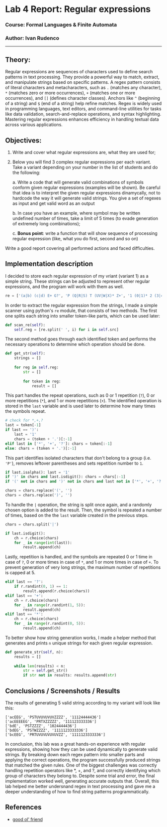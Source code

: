 # Lab 4 Report: Regular expressions

### Course: Formal Languages & Finite Automata
### Author: Ivan Rudenco

----

## Theory:
Regular expressions are sequences of characters used to define search patterns in text processing. They provide a powerful way to match, extract, and manipulate strings based on specific patterns. A regex pattern consists of literal characters and metacharacters, such as `.` (matches any character), `*` (matches zero or more occurrences), `+` (matches one or more occurrences), and `[]` (defines character classes). Anchors like `^` (beginning of a string) and `$` (end of a string) help refine matches. Regex is widely used in programming languages, text editors, and command-line utilities for tasks like data validation, search-and-replace operations, and syntax highlighting. Mastering regular expressions enhances efficiency in handling textual data across various applications.

## Objectives:

1. Write and cover what regular expressions are, what they are used for;

2. Below you will find 3 complex regular expressions per each variant. Take a variant depending on your number in the list of students and do the following:

    a. Write a code that will generate valid combinations of symbols conform given regular expressions (examples will be shown). Be careful that idea is to interpret the given regular expressions dinamycally, not to hardcode the way it will generate valid strings. You give a set of regexes as input and get valid word as an output

    b. In case you have an example, where symbol may be written undefined number of times, take a limit of 5 times (to evade generation of extremely long combinations);

    c. **Bonus point**: write a function that will show sequence of processing regular expression (like, what you do first, second and so on)

Write a good report covering all performed actions and faced difficulties.

## Implementation description

I decided to store each regular expression of my vriant (variant 1) as a simple string. These strings can be adjusted to represent other regular expressions, and the program will work with them as well.

```py
re = ['(a|b) (c|d) E+ G?', 'P (Q|R|S) T (UV|W|X)* Z+', '1 (0|1)* 2 (3|4)5 36']
```

In order to extract the regular expression from the strings, I made a simple scanner using python's `re` module, that consists of two methods. The first one splits each string into smaller token-like parts, which can be used later:

```py
def scan_re(self):
    self.reg = [re.split(' ', i) for i in self.src]
```

The second method goes through each identified token and performs the necessary operations to determine which operation should be done.

```py
def get_str(self):
    strings = []
    
    for reg in self.reg:
        str = []
        
        for token in reg:
            result = []
```

This part handles the repeat operations, such as 0 or 1 repetition (`?`), 0 or more repetitions (`*`), and 1 or more repetitions (`+`). The identified operation is stored in the `last` variable and is used later to determine how many times the symbols repeat.

```py
# check for *,+,?
last = token[-1]
if last == ')':
    last = '1'
    chars = (token + '.')[:-1]
elif last in ['*', '+', '?']: chars = token[:-1]
else: chars = (token + '.')[:-1]
```

This part identifies isolated characters that don't belong to a group (i.e. `'P'`), removes leftover parentheses and sets repetition number to `1`.

```py
if last.isalpha(): last = '1'
if ')' in chars and last.isdigit(): chars = chars[:-1]
if '(' not in chars and ')' not in chars and last not in ['*', '+', '?']: last = '1'

chars = chars.replace('(', '')
chars = chars.replace(')', '')
```

To handle the `|` operation, the string is split once again, and a randomly chosen option is added to the result. Then, the symbol is repeated a number of times, based on the the `last` variable created in the previous steps.

```py
chars = chars.split('|')

if last.isdigit():
    ch = r.choice(chars)
    for _ in range(int(last)):
        result.append(ch)
```

Lastly, repetition is handled, and the symbols are repeated 0 or 1 time in case of `?`, 0 or more times in case of `*`, and 1 or more times in case of `+`. To prevent generation of very long strings, the maximum number of repetitions is capped at 5.

```py
elif last == '?':
    if r.randint(0, 1) == 1:
        result.append(r.choice(chars))
elif last == '+':
    ch = r.choice(chars)
    for _ in range(r.randint(1, 5)):
        result.append(ch)
elif last == '*':
    ch = r.choice(chars)
    for _ in range(r.randint(0, 5)):
        result.append(ch)
```

To better show how string generation works, I made a helper method that generates and prints `n` unique strings for each given regular expression.

```py
def generate_str(self, n):
    results = []
    
    while len(results) < n:
        str = self.get_str()
        if str not in results: results.append(str)
```

## Conclusions / Screenshots / Results

The results of generating 5 valid string according to my variant will look like this:

```
['acEEG', 'PSTUVUVUVUVZZZZ', '11124444436']
['acEEEEEG', 'PRTXZZZZZ', '111123333336']
['bdE', 'PSTZZZZ', '1024444436']
['bdEG', 'PSTWZZZZ', '1111123333336']
['bcEEG', 'PRTUVUVUVUVUVZZ', '1111123333336']
```

In conclusion, this lab was a great hands-on experience with regular expressions, showing how they can be used dynamically to generate valid strings. By breaking down each regex pattern into smaller parts and applying the correct operations, the program successfully produced strings that matched the given rules. One of the biggest challenges was correctly handling repetition operators like *, +, and ?, and correctly identifying which group of characters they belong to. Despite some trial and error, the final implementation worked well, generating accurate outputs that. Overall, this lab helped me better undersnand regex in text processing and gave me a deeper understanding of how to find string patterns programmatically.

## References
- [good ol' friend](https://chatgpt.com/)